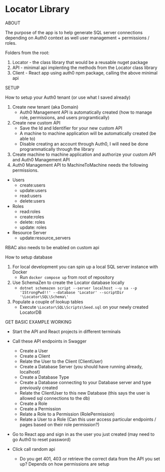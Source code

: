 # Locator Library

ABOUT

The purpose of the app is to help generate SQL server connections depending on Auth0 context as well user management + permissions / roles.

Folders from the root:

1. Locator - the class library that would be a reusable nuget package
2. API - minimal api implenting the methods from the Locator class library
3. Client - React app using auth0 npm package, calling the above minimal api

SETUP

How to setup your Auth0 tenant (or use what I saved already)

1. Create new tenant (aka Domain)
   - Auth0 Management API is automatically created (how to manage role, permissions, and users programtically)
2. Create new custom API 
   - Save the Id and Identifier for your new custom API
   - A machine to machine application will be automatically created (be able to)
   - Disable creating an account through Auth0, I will need be done programmatically through the library
3. Create machine to machine application and authorize your custom API and Auth0 Management API
4. Auth0 Management API to MachineToMachine needs the following permissions.
  - Users
    - create:users
    - update:users
    - read:users
    - delete:users
  - Roles
    - read:roles
    - create:roles
    - delete: roles
    - update: roles
  - Resource Server
    - update:resource_servers

  RBAC also needs to be enabled on custom api

  How to setup database

  1. For local development you can spin up a local SQL server instance with Docker 
      - Run `docker compose up` from root of repository
  2. Use SchemaZen to create the Locator database locally
      - `dotnet schemazen script --server localhost --u sa --p '1StrongPwd!!' --database 'Locator' --scriptDir '\Locator\SQL\Schema\'`
  3. Populate a couple of lookup tables
      - Execute `\Locator\SQL\Scripts\Seed.sql` on your newly created LocatorDB

GET BASIC EXAMPLE WORKING

- Start the API and React projects in different terminals
- Call these API endpoints in Swagger
  - Create a User 
  - Create a Client
  - Relate the User to the Client (ClientUser)
  - Create a Database Server (you should have running already, localhost)
  - Create a Database Type 
  - Create a Database connecting to your Database server and type previously created
  - Relate the ClientUser to this new Database (this says the user is allowed sql connections to the db)
  - Create a Role
  - Create a Permission
  - Relate a Role to a Permission (RolePermission)
  - Relate a User to a Role (Can this user access particular endpoints / pages based on their role permission?)

- Go to React app and sign in as the user you just created (may need to go Auth0 to reset password)
- Click call random api
  - Do you get 401, 403 or retrieve the correct data from the API you set up? Depends on how permissions are setup
